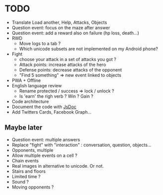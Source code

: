 # TODO

- Translate Load another, Help, Attacks, Objects
- Question event: focus on the maze after answer
- Question event: add a reward also on failure (hp loss, death...)
- RWD
  - Move logs to a tab ?
  - Which unicode subsets are not implemented on my Android phone?
- Fight
  - choose your attack in a set of attacks you got ?
  - Attack points: increase attacks of the hero
  - Defense points: decrease attacks of the opponent
  - "Find 5 something" => new event linked to objects
- PWA + Offline
- English language review
  - Rename protected / success => lock / unlock ?
  - Is 'earn' the righ verb ? Win ? Gain ?
- Code architecture
- Document the code with [JsDoc](https://fr.wikipedia.org/wiki/JSDoc)
- Add Twitters Cards, Facebook Graph...

## Maybe later

- Question event: multiple answers
- Replace "fight" with "interaction" : conversation, question, objects...
- Opponents, multiple
- Allow multiple events on a cell ?
- Chain events
- Real images in alternative to unicode. Or not.
- Stairs and floors
- Limited time ?
- Sound ?
- Moving opponents ?